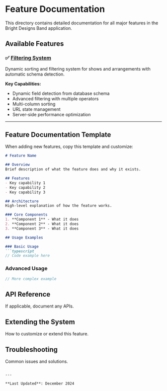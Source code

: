# Feature Documentation

This directory contains detailed documentation for all major features in the Bright Designs Band application.

## Available Features

### ✅ [Filtering System](./filtering-system.md)
Dynamic sorting and filtering system for shows and arrangements with automatic schema detection.

**Key Capabilities:**
- Dynamic field detection from database schema
- Advanced filtering with multiple operators
- Multi-column sorting
- URL state management
- Server-side performance optimization

---

## Feature Documentation Template

When adding new features, copy this template and customize:

```markdown
# Feature Name

## Overview
Brief description of what the feature does and why it exists.

## Features
- Key capability 1
- Key capability 2
- Key capability 3

## Architecture
High-level explanation of how the feature works.

### Core Components
1. **Component 1** - What it does
2. **Component 2** - What it does
3. **Component 3** - What it does

## Usage Examples

### Basic Usage
```typescript
// Code example here
```

### Advanced Usage
```typescript
// More complex example
```

## API Reference
If applicable, document any APIs.

## Extending the System
How to customize or extend this feature.

## Troubleshooting
Common issues and solutions.
```

---

**Last Updated**: December 2024